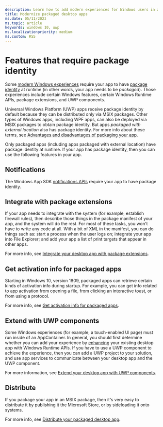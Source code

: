 ```yaml
---
description: Learn how to add modern experiences for Windows users in a desktop app that you have packaged in a Windows app package.
title: Modernize packaged desktop apps
ms.date: 05/11/2023
ms.topic: article
keywords: windows 10, uwp
ms.localizationpriority: medium
ms.custom: RS5
---
```


# Features that require package identity

Some [modern Windows experiences](./index.md) require your app to have [package identity](/uwp/schemas/appxpackage/uapmanifestschema/element-identity) at runtime (in other words, your app needs to be *packaged*). Those experiences include certain Windows features, certain Windows Runtime APIs, package extensions, and UWP components.

Universal Windows Platform (UWP) apps receive package identity by default because they can be distributed only via MSIX packages. Other types of Windows apps, including WPF apps, can also be deployed via MSIX packages to obtain package identity. But apps *packaged with external location* also has package identity. For more info about these terms, see [Advantages and disadvantages of packaging your app](/windows/apps/package-and-deploy/).

Only packaged apps (including apps packaged with external location) have package identity at runtime. If your app has package identity, then you can use the following features in your app.

## Notifications

The Windows App SDK [notifications APIs](/windows/windows-app-sdk/api/winrt/microsoft.windows.appnotifications.appnotificationmanager) require your app to have package identity.

## Integrate with package extensions

If your app needs to integrate with the system (for example, establish firewall rules), then describe those things in the package manifest of your app, and the system will do the rest. For most of these tasks, you won't have to write any code at all. With a bit of XML in the manifest, you can do things such as: start a process when the user logs on; integrate your app into File Explorer; and add your app a list of print targets that appear in other apps.

For more info, see [Integrate your desktop app with package extensions](desktop-to-uwp-extensions.md).

## Get activation info for packaged apps

Starting in Windows 10, version 1809, packaged apps can retrieve certain kinds of activation info during startup. For example, you can get info related to app activation from opening a file, from clicking an interactive toast, or from using a protocol.

For more info, see [Get activation info for packaged apps](get-activation-info-for-packaged-apps.md).

## Extend with UWP components

Some Windows experiences (for example, a touch-enabled UI page) must run inside of an AppContainer. In general, you should first determine whether you can add your experience by [enhancing](desktop-to-uwp-enhance.md) your existing desktop app with Windows Runtime APIs. If you have to use a UWP component to achieve the experience, then you can add a UWP project to your solution, and use app services to communicate between your desktop app and the UWP component.

For more information, see [Extend your desktop app with UWP components](desktop-to-uwp-extend.md).

## Distribute

If you package your app in an MSIX package, then it's very easy to distribute it by publishing it the Microsoft Store, or by sideloading it onto systems.

For more info, see [Distribute your packaged desktop app](desktop-to-uwp-distribute.md).
